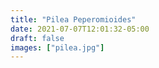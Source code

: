```yaml
---
title: "Pilea Peperomioides"
date: 2021-07-07T12:01:32-05:00
draft: false
images: ["pilea.jpg"]
---
```

